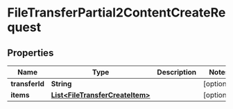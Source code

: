 
# FileTransferPartial2ContentCreateRequest

## Properties
Name | Type | Description | Notes
------------ | ------------- | ------------- | -------------
**transferId** | **String** |  |  [optional]
**items** | [**List&lt;FileTransferCreateItem&gt;**](FileTransferCreateItem.md) |  |  [optional]



